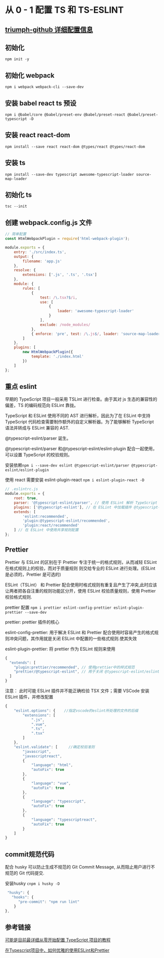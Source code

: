 # 从 0 - 1 配置 TS 和 TS-ESLINT

## [triumph-github 详细配置信息](https://github.com/1597403461/TS-AND-ESLINT)

## 初始化

`npm init -y`

## 初始化 webpack

`npm i webpack webpack-cli --save-dev`

## 安装 babel react ts 预设

`npm i @babel/core @babel/preset-env @babel/preset-react @babel/preset-typescript -D`

## 安装 react react-dom

`npm install --save react react-dom @types/react @types/react-dom`

## 安装 ts

`npm install --save-dev typescript awesome-typescript-loader source-map-loader`

## 初始化 ts

`tsc --init`

## 创建 webpack.config.js 文件

```js
// 简单配置
const HtmlWebpackPlugin = require('html-webpack-plugin');

module.exports = {
    entry: './src/index.ts',
    output: {
        filename: 'app.js'
    },
    resolve: {
        extensions: ['.js', '.ts', '.tsx']
    },
    module: {
        rules: [
            {
                test: /\.tsx?$/i,
                use: [
                    {
                        loader: 'awesome-typescript-loader'
                    }
                ],
                exclude: /node_modules/
            },
            { enforce: 'pre', test: /\.js$/, loader: 'source-map-loader' }
        ]
    },
    plugins: [
        new HtmlWebpackPlugin({
            template: './index.html'
        })
    ]
};
```

## 重点 eslint

早期的 TypeScript 项目一般采用 TSLint 进行检查。由于其对 js 生态的兼容性的偏差，TS 的编码规范向 ESLint 靠拢。

TypeScript 和 ESLint 使用不同的 AST 进行解析，因此为了在 ESLint 中支持 TypeScript 代码检查需要制作额外的自定义解析器。为了能够解析 TypeScript 语法并转成与 ESLint 兼容的 AST.

@typescript-eslint/parser 诞生。

@typescript-eslint/parser 和@typescript-eslint/eslint-plugin 配合一起使用，可以设置 TypeScript 的校验规则。

安装依赖`npm i --save-dev eslint @typescript-eslint/parser @typescript-eslint/eslint-plugin`

使用 react 需要安装 eslint-plugin-react `npm i eslint-plugin-react -D`

```js
// .eslintrc.js
module.exports = {
    root: true,
    parser: '@typescript-eslint/parser', // 使用 ESLint 解析 TypeScript 语法
    plugins: ['@typescript-eslint'], // 在 ESLint 中加载插件 @typescript-eslint/eslint-plugin，该插件可用于配置 TypeScript 校验规则。
    extends: [
        'eslint:recommended',
        'plugin:@typescript-eslint/recommended',
        'plugin:react/recommended'
    ] // 在 ESLint 中使用共享规则配置
};
```

## Prettier

Prettier 与 ESLint 的区别在于 Prettier 专注于统一的格式规则，从而减轻 ESLint 在格式规则上的校验，而对于质量规则 则交给专业的 ESLint 进行处理。(ESLint 是必须的，Prettier 是可选的)

ESLint（TSLint） 和 Prettier 配合使用时格式规则有重复且产生了冲突,此时应该让两者把各自注重的规则功能区分开，使用 ESLint 校验质量规则，使用 Prettier 校验格式规则.

prettier 配置 `npm i prettier eslint-config-prettier eslint-plugin-prettier --save-dev`

prettier: prettier 插件的核心

eslint-config-prettier: 用于解决 ESLint 和 Prettier 配合使用时容易产生的格式规则冲突问题，其作用就是关闭 ESLint 中配置的一些格式规则.使其失效

eslint-plugin-prettier: 将 prettier 作为 ESLint 规则来使用

```js
{
  "extends": [
    "plugin:prettier/recommended", // 使用prettier中的样式规范
    "prettier/@typescript-eslint", // 用于关闭 @typescript-eslint/eslint-plugin 插件相关的格式规则集
  ]
}
```

注意： 此时可能 ESLint 插件并不能正确检验 TSX 文件；需要 VSCode 安装 ESLint 插件，并修改配置

```js
{
    "eslint.options": {    //指定vscode的eslint所处理的文件的后缀
        "extensions": [
            ".js",
            ".vue",
            ".ts",
            ".tsx"
        ]
    },
    "eslint.validate": [     //确定校验准则
        "javascript",
        "javascriptreact",
        {
            "language": "html",
            "autoFix": true
        },
        {
            "language": "vue",
            "autoFix": true
        },
        {
            "language": "typescript",
            "autoFix": true
        },
        {
            "language": "typescriptreact",
            "autoFix": true
        }
    ]
}
```

## commit规范代码

配合 husky 可以防止生成不规范的 Git Commit Message, 从而阻止用户进行不规范的 Git 代码提交.

安装husky `cnpm i husky -D`

```js
 "husky": {
   "hooks": {
      "pre-commit": "npm run lint"
    }
},

```

## 参考链接

[可能是目前最详细从零开始配置 TypeScript 项目的教程](https://mp.weixin.qq.com/s/PVr6Pjuf8Bm69xTLuqLxkw)

[在Typescript项目中，如何优雅的使用ESLint和Prettier](https://segmentfault.com/a/1190000019661168)
